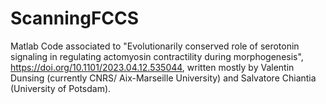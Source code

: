 # ScanningFCCS

Matlab Code associated to "Evolutionarily conserved role of serotonin signaling in regulating actomyosin contractility during morphogenesis", https://doi.org/10.1101/2023.04.12.535044, written mostly by Valentin Dunsing (currently CNRS/ Aix-Marseille University) and Salvatore Chiantia (University of Potsdam). 
